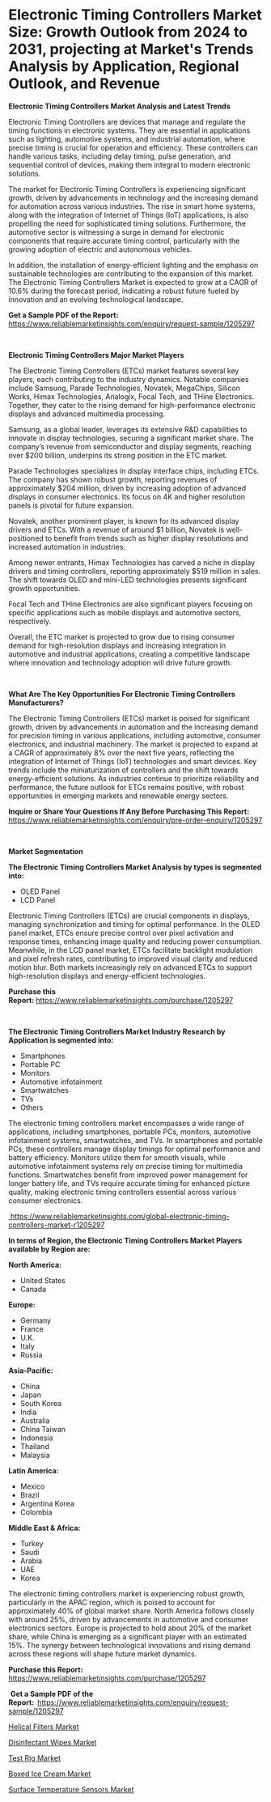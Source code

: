 <p><h1>Electronic Timing Controllers Market Size: Growth Outlook from 2024 to 2031, projecting at Market's Trends Analysis by Application, Regional Outlook, and Revenue</h1></p><p><strong>Electronic Timing Controllers Market Analysis and Latest Trends</strong></p>
<p><p>Electronic Timing Controllers are devices that manage and regulate the timing functions in electronic systems. They are essential in applications such as lighting, automotive systems, and industrial automation, where precise timing is crucial for operation and efficiency. These controllers can handle various tasks, including delay timing, pulse generation, and sequential control of devices, making them integral to modern electronic solutions.</p><p>The market for Electronic Timing Controllers is experiencing significant growth, driven by advancements in technology and the increasing demand for automation across various industries. The rise in smart home systems, along with the integration of Internet of Things (IoT) applications, is also propelling the need for sophisticated timing solutions. Furthermore, the automotive sector is witnessing a surge in demand for electronic components that require accurate timing control, particularly with the growing adoption of electric and autonomous vehicles.</p><p>In addition, the installation of energy-efficient lighting and the emphasis on sustainable technologies are contributing to the expansion of this market. The Electronic Timing Controllers Market is expected to grow at a CAGR of 10.6% during the forecast period, indicating a robust future fueled by innovation and an evolving technological landscape.</p></p>
<p><strong>Get a Sample PDF of the Report:&nbsp;</strong> <a href="https://www.reliablemarketinsights.com/enquiry/request-sample/1205297?utm_campaign=1570&utm_medium=2&utm_source=Github&utm_content=ia&utm_term=19102024&utm_id=electronic-timing-controllers">https://www.reliablemarketinsights.com/enquiry/request-sample/1205297</a></p>
<p>&nbsp;</p>
<p><strong>Electronic Timing Controllers Major Market Players</strong></p>
<p><p>The Electronic Timing Controllers (ETCs) market features several key players, each contributing to the industry dynamics. Notable companies include Samsung, Parade Technologies, Novatek, MegaChips, Silicon Works, Himax Technologies, Analogix, Focal Tech, and THine Electronics. Together, they cater to the rising demand for high-performance electronic displays and advanced multimedia processing.</p><p>Samsung, as a global leader, leverages its extensive R&D capabilities to innovate in display technologies, securing a significant market share. The company’s revenue from semiconductor and display segments, reaching over $200 billion, underpins its strong position in the ETC market.</p><p>Parade Technologies specializes in display interface chips, including ETCs. The company has shown robust growth, reporting revenues of approximately $204 million, driven by increasing adoption of advanced displays in consumer electronics. Its focus on 4K and higher resolution panels is pivotal for future expansion.</p><p>Novatek, another prominent player, is known for its advanced display drivers and ETCs. With a revenue of around $1 billion, Novatek is well-positioned to benefit from trends such as higher display resolutions and increased automation in industries.</p><p>Among newer entrants, Himax Technologies has carved a niche in display drivers and timing controllers, reporting approximately $519 million in sales. The shift towards OLED and mini-LED technologies presents significant growth opportunities.</p><p>Focal Tech and THine Electronics are also significant players focusing on specific applications such as mobile displays and automotive sectors, respectively. </p><p>Overall, the ETC market is projected to grow due to rising consumer demand for high-resolution displays and increasing integration in automotive and industrial applications, creating a competitive landscape where innovation and technology adoption will drive future growth.</p></p>
<p>&nbsp;</p>
<p><strong>What Are The Key Opportunities For Electronic Timing Controllers Manufacturers?</strong></p>
<p><p>The Electronic Timing Controllers (ETCs) market is poised for significant growth, driven by advancements in automation and the increasing demand for precision timing in various applications, including automotive, consumer electronics, and industrial machinery. The market is projected to expand at a CAGR of approximately 8% over the next five years, reflecting the integration of Internet of Things (IoT) technologies and smart devices. Key trends include the miniaturization of controllers and the shift towards energy-efficient solutions. As industries continue to prioritize reliability and performance, the future outlook for ETCs remains positive, with robust opportunities in emerging markets and renewable energy sectors.</p></p>
<p><strong>Inquire or Share Your Questions If Any Before Purchasing This Report:</strong> <a href="https://www.reliablemarketinsights.com/enquiry/pre-order-enquiry/1205297?utm_campaign=1570&utm_medium=2&utm_source=Github&utm_content=ia&utm_term=19102024&utm_id=electronic-timing-controllers">https://www.reliablemarketinsights.com/enquiry/pre-order-enquiry/1205297</a></p>
<p>&nbsp;</p>
<p><strong>Market Segmentation</strong></p>
<p><strong>The Electronic Timing Controllers Market Analysis by types is segmented into:</strong></p>
<p><ul><li>OLED Panel</li><li>LCD Panel</li></ul></p>
<p><p>Electronic Timing Controllers (ETCs) are crucial components in displays, managing synchronization and timing for optimal performance. In the OLED panel market, ETCs ensure precise control over pixel activation and response times, enhancing image quality and reducing power consumption. Meanwhile, in the LCD panel market, ETCs facilitate backlight modulation and pixel refresh rates, contributing to improved visual clarity and reduced motion blur. Both markets increasingly rely on advanced ETCs to support high-resolution displays and energy-efficient technologies.</p></p>
<p><strong>Purchase this Report:&nbsp;</strong><a href="https://www.reliablemarketinsights.com/purchase/1205297?utm_campaign=1570&utm_medium=2&utm_source=Github&utm_content=ia&utm_term=19102024&utm_id=electronic-timing-controllers">https://www.reliablemarketinsights.com/purchase/1205297</a></p>
<p>&nbsp;</p>
<p><strong>The Electronic Timing Controllers Market Industry Research by Application is segmented into:</strong></p>
<p><ul><li>Smartphones</li><li>Portable PC</li><li>Monitors</li><li>Automotive infotainment</li><li>Smartwatches</li><li>TVs</li><li>Others</li></ul></p>
<p><p>The electronic timing controllers market encompasses a wide range of applications, including smartphones, portable PCs, monitors, automotive infotainment systems, smartwatches, and TVs. In smartphones and portable PCs, these controllers manage display timings for optimal performance and battery efficiency. Monitors utilize them for smooth visuals, while automotive infotainment systems rely on precise timing for multimedia functions. Smartwatches benefit from improved power management for longer battery life, and TVs require accurate timing for enhanced picture quality, making electronic timing controllers essential across various consumer electronics.</p></p>
<p><a href="https://www.reliablemarketinsights.com/global-electronic-timing-controllers-market-r1205297?utm_campaign=1570&utm_medium=2&utm_source=Github&utm_content=ia&utm_term=19102024&utm_id=electronic-timing-controllers">&nbsp;https://www.reliablemarketinsights.com/global-electronic-timing-controllers-market-r1205297</a></p>
<p><strong>In terms of Region, the Electronic Timing Controllers Market Players available by Region are:</strong></p>
<p>
    <p> <strong> North America: </strong>
        <ul>
            <li>United States</li>
            <li>Canada</li>
        </ul>
        </p> 
    <p> <strong> Europe: </strong>
        <ul>
            <li>Germany</li>
            <li>France</li>
            <li>U.K.</li>
            <li>Italy</li>
            <li>Russia</li>
        </ul>
        </p> 
    <p> <strong> Asia-Pacific: </strong>
        <ul>
            <li>China</li>
            <li>Japan</li>
            <li>South Korea</li>
            <li>India</li>
            <li>Australia</li>
            <li>China Taiwan</li>
            <li>Indonesia</li>
            <li>Thailand</li>
            <li>Malaysia</li>
        </ul>
        </p> 
    <p> <strong> Latin America: </strong>
        <ul>
            <li>Mexico</li>
            <li>Brazil</li>
            <li>Argentina Korea</li>
            <li>Colombia</li>
        </ul>
        </p> 
    <p> <strong> Middle East & Africa: </strong>
        <ul>
            <li>Turkey</li>
            <li>Saudi</li>
            <li>Arabia</li>
            <li>UAE</li>
            <li>Korea</li>
        </ul>
    </p>
    </p>
<p><p>The electronic timing controllers market is experiencing robust growth, particularly in the APAC region, which is poised to account for approximately 40% of global market share. North America follows closely with around 25%, driven by advancements in automotive and consumer electronics sectors. Europe is projected to hold about 20% of the market share, while China is emerging as a significant player with an estimated 15%. The synergy between technological innovations and rising demand across these regions will shape future market dynamics.</p></p>
<p><strong>Purchase this Report: </strong><a href="https://www.reliablemarketinsights.com/purchase/1205297?utm_campaign=1570&utm_medium=2&utm_source=Github&utm_content=ia&utm_term=19102024&utm_id=electronic-timing-controllers">https://www.reliablemarketinsights.com/purchase/1205297</a></p>
<p>&nbsp;<strong>Get a Sample PDF of the Report:&nbsp;&nbsp;</strong><a href="https://www.reliablemarketinsights.com/enquiry/request-sample/1205297?utm_campaign=1570&utm_medium=2&utm_source=Github&utm_content=ia&utm_term=19102024&utm_id=electronic-timing-controllers">https://www.reliablemarketinsights.com/enquiry/request-sample/1205297</a></p>
<p><strong></strong></p>
<p><p><a href="https://www.linkedin.com/pulse/market-dynamics-future-trends-global-helical-filters-rkbte?utm_campaign=1570&utm_medium=2&utm_source=Github&utm_content=ia&utm_term=19102024&utm_id=electronic-timing-controllers">Helical Filters Market</a></p><p><a href="https://www.linkedin.com/pulse/analyzing-disinfectant-wipes-market-dynamics-growth-drivers-ntzhf?utm_campaign=1570&utm_medium=2&utm_source=Github&utm_content=ia&utm_term=19102024&utm_id=electronic-timing-controllers">Disinfectant Wipes Market</a></p><p><a href="https://issuu.com/reportprime-2/docs/test-rig-market-size-2030.pptx_dc174882c8f13c?utm_campaign=1570&utm_medium=2&utm_source=Github&utm_content=ia&utm_term=19102024&utm_id=electronic-timing-controllers">Test Rig Market</a></p><p><a href="https://www.linkedin.com/pulse/global-boxed-ice-cream-market-sector2024-2031-metrics-strategic-9fy5e?utm_campaign=1570&utm_medium=2&utm_source=Github&utm_content=ia&utm_term=19102024&utm_id=electronic-timing-controllers">Boxed Ice Cream Market</a></p><p><a href="https://www.linkedin.com/pulse/global-surface-temperature-sensors-market-focus-product-hffge?utm_campaign=1570&utm_medium=2&utm_source=Github&utm_content=ia&utm_term=19102024&utm_id=electronic-timing-controllers">Surface Temperature Sensors Market</a></p></p>